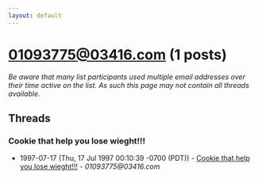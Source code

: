 ```yaml
---
layout: default
---
```


# 01093775@03416.com (1 posts)

_Be aware that many list participants used multiple email addresses over their time active on the list. As such this page may not contain all threads available._

## Threads

### Cookie that help you lose wieght!!!
+ 1997-07-17 (Thu, 17 Jul 1997 00:10:39 -0700 (PDT)) - [Cookie that help you lose wieght!!!](/archive/1997/07/feb333548c341be2ecaf3f132933f6f19e21c21aba87ac9e17fb736513e554a0) - _01093775@03416.com_

